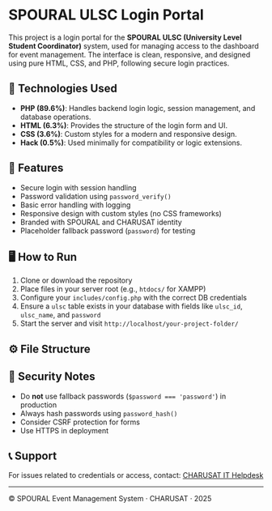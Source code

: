 # SPOURAL ULSC Login Portal

This project is a login portal for the **SPOURAL ULSC (University Level Student Coordinator)** system, used for managing access to the dashboard for event management. The interface is clean, responsive, and designed using pure HTML, CSS, and PHP, following secure login practices.

## 🔧 Technologies Used

- **PHP (89.6%)**: Handles backend login logic, session management, and database operations.
- **HTML (6.3%)**: Provides the structure of the login form and UI.
- **CSS (3.6%)**: Custom styles for a modern and responsive design.
- **Hack (0.5%)**: Used minimally for compatibility or logic extensions.

## 📁 Features

- Secure login with session handling
- Password validation using `password_verify()`
- Basic error handling with logging
- Responsive design with custom styles (no CSS frameworks)
- Branded with SPOURAL and CHARUSAT identity
- Placeholder fallback password (`password`) for testing

## 🖥️ How to Run

1. Clone or download the repository
2. Place files in your server root (e.g., `htdocs/` for XAMPP)
3. Configure your `includes/config.php` with the correct DB credentials
4. Ensure a `ulsc` table exists in your database with fields like `ulsc_id`, `ulsc_name`, and `password`
5. Start the server and visit `http://localhost/your-project-folder/`

## ⚙️ File Structure


## 🚨 Security Notes

- Do **not** use fallback passwords (`$password === 'password'`) in production
- Always hash passwords using `password_hash()`
- Consider CSRF protection for forms
- Use HTTPS in deployment

## 📞 Support

For issues related to credentials or access, contact: [CHARUSAT IT Helpdesk](https://charusat.ac.in/contact_us.php)

---

© SPOURAL Event Management System · CHARUSAT · 2025
